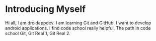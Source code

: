 Introducing Myself
===================
Hi all, I am droidappdev.
I am learning Git and GitHub.
I want to develop android applications.
I find code school really helpful.
The path in code school Git, Git Real 1, Git Real 2.
